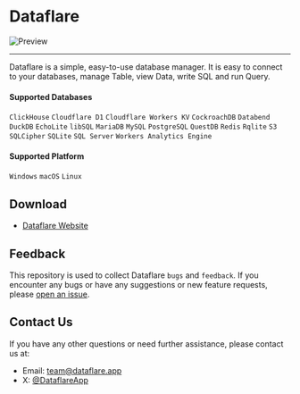 # Dataflare

![Preview](https://github.com/user-attachments/assets/642c092a-9387-4d70-924b-f736c080f87e)

---

Dataflare is a simple, easy-to-use database manager. It is easy to connect to your databases, manage Table, view Data, write SQL and run Query.

#### Supported Databases

`ClickHouse` `Cloudflare D1` `Cloudflare Workers KV` `CockroachDB` `Databend` `DuckDB` `EchoLite` `libSQL` `MariaDB` `MySQL` `PostgreSQL` `QuestDB` `Redis` `Rqlite` `S3` `SQLCipher` `SQLite` `SQL Server` `Workers Analytics Engine`

#### Supported Platform

`Windows` `macOS` `Linux`

## Download

- [Dataflare Website](https://dataflare.app/download)

## Feedback

This repository is used to collect Dataflare `bugs` and `feedback`. If you encounter any bugs or have any suggestions or new feature requests, please [open an issue](https://github.com/DataflareApp/Dataflare/issues).

## Contact Us

If you have any other questions or need further assistance, please contact us at:

- Email: [team@dataflare.app](mailto:team@dataflare.app)
- X: [@DataflareApp](https://twitter.com/DataflareApp)
